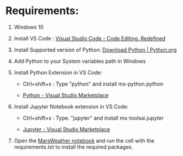 
# Requirements:

1. Windows 10

2. Install VS Code : [Visual Studio Code - Code Editing. Redefined](https://code.visualstudio.com/)

3. Install Supported version of Python: [Download Python | Python.org](https://www.python.org/downloads/)

4. Add Python to your System variables path in Windows   

5. Install Python Extension in VS Code: 

   * Ctrl+shift+x : Type "python" and install ms-python.python 

   * [Python - Visual Studio Marketplace](https://marketplace.visualstudio.com/items?itemName=ms-python.python)

6. Install Jupyter Notebook extension in VS Code:

   * Ctrl+shift+x : Type: "jupyter" and install ms-toolsai.jupyter

   * [Jupyter - Visual Studio Marketplace](https://marketplace.visualstudio.com/items?itemName=ms-toolsai.jupyter)


7. Open the [MarsWeather notebook](/mars_weather.ipynb) and run the cell with the requirements.txt to install the required packages. 